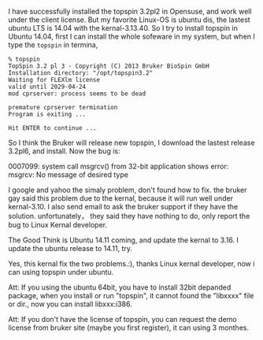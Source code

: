 I have successfully installed the topspin 3.2pl2 in Opensuse, and work well under the client license. But my favorite Linux-OS is ubuntu dis, the lastest ubuntu LTS is 14.04 with the kernal-3.13.40. So I try to install topspin in Ubuntu 14.04, first I can install the whole sofeware in my system, but when I type the `topspin` in termina,

    % topspin
    TopSpin 3.2 pl 3 - Copyright (C) 2013 Bruker BioSpin GmbH
    Installation directory: "/opt/topspin3.2"
    Waiting for FLEXlm license
    valid until 2029-04-24
    mod cprserver: process seems to be dead

    premature cprserver termination
    Program is exiting ...

    Hit ENTER to continue ...

So I think the Bruker will release new topspin, I download the lastest release 3.2pl6, and install. Now the bug is:

0007099: system call msgrcv() from 32-bit application shows error:  msgrcv: No message of desired type

I google and yahoo the simaly problem, don't found how to fix. the bruker gay said this problem due to the kernal, because it will run well under kernal-3.10. I also send email to ask the bruker support if they have the solution. unfortunately， they said they have nothing to do, only report the bug to Linux Kernal developer.

The Good Think is Ubuntu 14.11 coming, and update the kernal to 3.16. I update the ubuntu release to 14.11, try.

Yes, this kernal fix the two problems.:), thanks Linux kernal developer, now i can using topspin under ubuntu.

Att: If you using the ubuntu 64bit, you have to install 32bit depanded package, when you install or run "topspin", it cannot found the "libxxxx" file or dir., now you can install libxxx:i386.

Att: If you don't have the license of topspin, you can request the demo license from bruker site (maybe you first register), it can using 3 monthes.